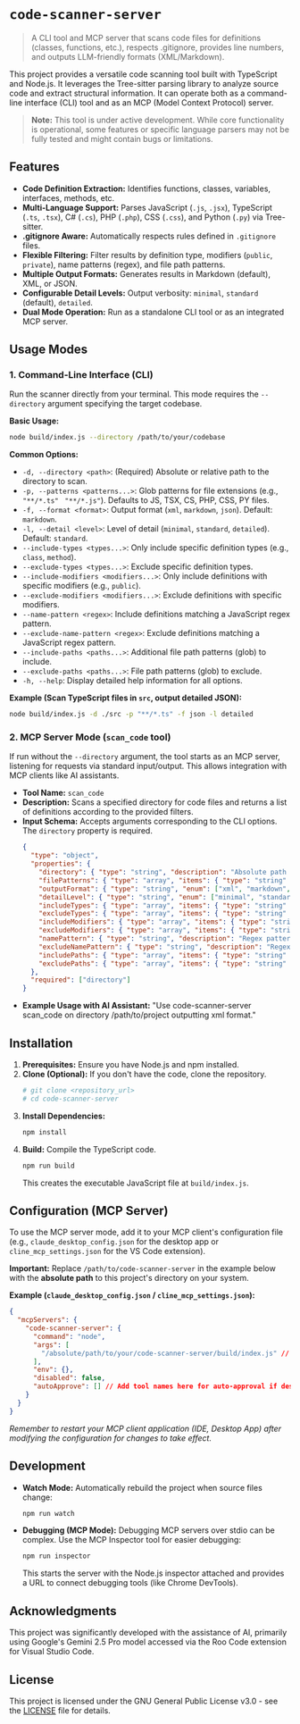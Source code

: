 # `code-scanner-server`

> A CLI tool and MCP server that scans code files for definitions (classes, functions, etc.), respects .gitignore, provides line numbers, and outputs LLM-friendly formats (XML/Markdown).

This project provides a versatile code scanning tool built with TypeScript and Node.js. It leverages the Tree-sitter parsing library to analyze source code and extract structural information. It can operate both as a command-line interface (CLI) tool and as an MCP (Model Context Protocol) server.

> **Note:** This tool is under active development. While core functionality is operational, some features or specific language parsers may not be fully tested and might contain bugs or limitations.

## Features

*   **Code Definition Extraction:** Identifies functions, classes, variables, interfaces, methods, etc.
*   **Multi-Language Support:** Parses JavaScript (`.js`, `.jsx`), TypeScript (`.ts`, `.tsx`), C# (`.cs`), PHP (`.php`), CSS (`.css`), and Python (`.py`) via Tree-sitter.
*   **.gitignore Aware:** Automatically respects rules defined in `.gitignore` files.
*   **Flexible Filtering:** Filter results by definition type, modifiers (`public`, `private`), name patterns (regex), and file path patterns.
*   **Multiple Output Formats:** Generates results in Markdown (default), XML, or JSON.
*   **Configurable Detail Levels:** Output verbosity: `minimal`, `standard` (default), `detailed`.
*   **Dual Mode Operation:** Run as a standalone CLI tool or as an integrated MCP server.

## Usage Modes

### 1. Command-Line Interface (CLI)

Run the scanner directly from your terminal. This mode requires the `--directory` argument specifying the target codebase.

**Basic Usage:**
```bash
node build/index.js --directory /path/to/your/codebase
```

**Common Options:**
*   `-d, --directory <path>`: (Required) Absolute or relative path to the directory to scan.
*   `-p, --patterns <patterns...>`: Glob patterns for file extensions (e.g., `"**/*.ts"` ` "**/*.js"`). Defaults to JS, TSX, CS, PHP, CSS, PY files.
*   `-f, --format <format>`: Output format (`xml`, `markdown`, `json`). Default: `markdown`.
*   `-l, --detail <level>`: Level of detail (`minimal`, `standard`, `detailed`). Default: `standard`.
*   `--include-types <types...>`: Only include specific definition types (e.g., `class`, `method`).
*   `--exclude-types <types...>`: Exclude specific definition types.
*   `--include-modifiers <modifiers...>`: Only include definitions with specific modifiers (e.g., `public`).
*   `--exclude-modifiers <modifiers...>`: Exclude definitions with specific modifiers.
*   `--name-pattern <regex>`: Include definitions matching a JavaScript regex pattern.
*   `--exclude-name-pattern <regex>`: Exclude definitions matching a JavaScript regex pattern.
*   `--include-paths <paths...>`: Additional file path patterns (glob) to include.
*   `--exclude-paths <paths...>`: File path patterns (glob) to exclude.
*   `-h, --help`: Display detailed help information for all options.

**Example (Scan TypeScript files in `src`, output detailed JSON):**
```bash
node build/index.js -d ./src -p "**/*.ts" -f json -l detailed
```

### 2. MCP Server Mode (`scan_code` tool)

If run without the `--directory` argument, the tool starts as an MCP server, listening for requests via standard input/output. This allows integration with MCP clients like AI assistants.

*   **Tool Name:** `scan_code`
*   **Description:** Scans a specified directory for code files and returns a list of definitions according to the provided filters.
*   **Input Schema:** Accepts arguments corresponding to the CLI options. The `directory` property is required.
    ```json
    {
      "type": "object",
      "properties": {
        "directory": { "type": "string", "description": "Absolute path to the directory to scan." },
        "filePatterns": { "type": "array", "items": { "type": "string" }, "description": "Glob patterns for files.", "default": ["**/*.js", ..., "**/*.py"] },
        "outputFormat": { "type": "string", "enum": ["xml", "markdown", "json"], "default": "markdown" },
        "detailLevel": { "type": "string", "enum": ["minimal", "standard", "detailed"], "default": "standard" },
        "includeTypes": { "type": "array", "items": { "type": "string" } },
        "excludeTypes": { "type": "array", "items": { "type": "string" } },
        "includeModifiers": { "type": "array", "items": { "type": "string" } },
        "excludeModifiers": { "type": "array", "items": { "type": "string" } },
        "namePattern": { "type": "string", "description": "Regex pattern for names." },
        "excludeNamePattern": { "type": "string", "description": "Regex pattern to exclude names." },
        "includePaths": { "type": "array", "items": { "type": "string" } },
        "excludePaths": { "type": "array", "items": { "type": "string" } }
      },
      "required": ["directory"]
    }
    ```
*   **Example Usage with AI Assistant:** "Use code-scanner-server scan_code on directory /path/to/project outputting xml format."

## Installation

1.  **Prerequisites:** Ensure you have Node.js and npm installed.
2.  **Clone (Optional):** If you don't have the code, clone the repository.
    ```bash
    # git clone <repository_url>
    # cd code-scanner-server
    ```
3.  **Install Dependencies:**
    ```bash
    npm install
    ```
4.  **Build:** Compile the TypeScript code.
    ```bash
    npm run build
    ```
    This creates the executable JavaScript file at `build/index.js`.

## Configuration (MCP Server)

To use the MCP server mode, add it to your MCP client's configuration file (e.g., `claude_desktop_config.json` for the desktop app or `cline_mcp_settings.json` for the VS Code extension).

**Important:** Replace `/path/to/code-scanner-server` in the example below with the **absolute path** to this project's directory on your system.

**Example (`claude_desktop_config.json` / `cline_mcp_settings.json`):**
```json
{
  "mcpServers": {
    "code-scanner-server": {
      "command": "node",
      "args": [
        "/absolute/path/to/your/code-scanner-server/build/index.js" // <-- Replace this path! (e.g., "C:\\Users\\YourUser\\Projects\\code-scanner-server\\build\\index.js" on Windows)
      ],
      "env": {},
      "disabled": false,
      "autoApprove": [] // Add tool names here for auto-approval if desired
    }
  }
}
```
*Remember to restart your MCP client application (IDE, Desktop App) after modifying the configuration for changes to take effect.*

## Development

*   **Watch Mode:** Automatically rebuild the project when source files change:
    ```bash
    npm run watch
    ```
*   **Debugging (MCP Mode):** Debugging MCP servers over stdio can be complex. Use the MCP Inspector tool for easier debugging:
    ```bash
    npm run inspector
    ```
    This starts the server with the Node.js inspector attached and provides a URL to connect debugging tools (like Chrome DevTools).

## Acknowledgments

This project was significantly developed with the assistance of AI, primarily using Google's Gemini 2.5 Pro model accessed via the Roo Code extension for Visual Studio Code.

## License

This project is licensed under the GNU General Public License v3.0 - see the [LICENSE](LICENSE) file for details.
